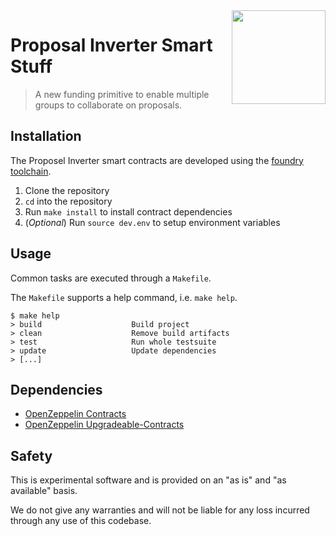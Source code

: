 <img align="right" width="150" height="150" top="100" src="./assets/logo.png">

# Proposal Inverter Smart Stuff

> A new funding primitive to enable multiple groups to collaborate on proposals.

## Installation

The Proposel Inverter smart contracts are developed using the [foundry toolchain](https://getfoundry.sh).

1. Clone the repository
2. `cd` into the repository
3. Run `make install` to install contract dependencies
4. (_Optional_) Run `source dev.env` to setup environment variables

## Usage

Common tasks are executed through a `Makefile`.

The `Makefile` supports a help command, i.e. `make help`.

```
$ make help
> build                    Build project
> clean                    Remove build artifacts
> test                     Run whole testsuite
> update                   Update dependencies
> [...]
```

## Dependencies

- [OpenZeppelin Contracts](https://github.com/OpenZeppelin/openzeppelin-contracts)
- [OpenZeppelin Upgradeable-Contracts](https://github.com/OpenZeppelin/openzeppelin-contracts-upgradeable)

## Safety

This is experimental software and is provided on an "as is" and
"as available" basis.

We do not give any warranties and will not be liable for any loss incurred
through any use of this codebase.

